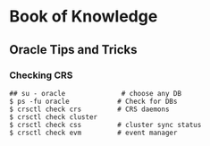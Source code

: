 #      Book of Knowledge

## Oracle Tips and Tricks
### Checking CRS
```
## su - oracle              # choose any DB
$ ps -fu oracle            # Check for DBs
$ crsctl check crs         # CRS daemons
$ crsctl check cluster
$ crsctl check css         # cluster sync status
$ crsctl check evm         # event manager
```
